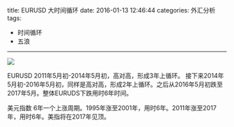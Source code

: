 title: EURUSD 大时间循环
date: 2016-01-13 12:46:44
categories: 外汇分析
tags:
- 时间循环
- 五浪
---
![](http://eurusd.qiniudn.com/134.png)

EURUSD 2011年5月初-2014年5月初，高对高，形成3年上循环。 接下来2014年5月初-2016年5月初，同样是高对高，形成2年上循环。之后从2016年5月初跌至2017年5月。整体EURUDS下跌用时6年时间。

美元指数 6年一个上涨周期。1995年涨至2001年，用时6年。2011年涨至2017年，用时6年。美指将在2017年见顶。

